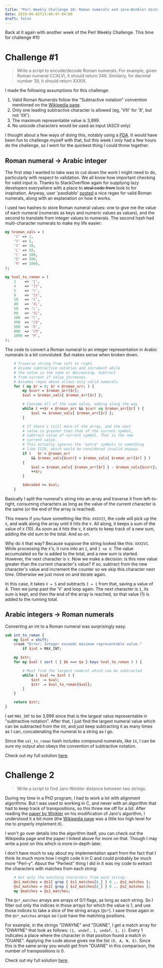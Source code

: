 ```yaml
---
title: "Perl Weekly Challenge 10: Roman numerals and Jaro-Winkler distance"
date: 2019-06-02T13:49:47-04:00
draft: false
---
```


Back at it again with another week of the Perl Weekly Challenge. This time for challenge #10

# Challenge #1

> Write a script to encode/decode Roman numerals.
> For example, given Roman numeral CCXLVI, it should return 246.
> Similarly, for decimal number 39, it should return XXXIX.

I made the following assumptions for this challenge:

1. Valid Roman Numerals follow the "Subtractive notation" convention mentioned on the [Wikipedia page](https://en.wikipedia.org/wiki/Roman_numerals).
2. Only one leading subtractive character is allowed (eg, 'VIII' for '8', but not 'IIX').
3. The maximum representable value is 3,999.
4. No unicode characters would be used as input (ASCII only)

I thought about a few ways of doing this, notably using a [PDA](https://en.wikipedia.org/wiki/Pushdown_automaton). It would have been fun to challenge myself with that, but this week I only had a few hours do the challenge, so I went for the quickest thing I could throw together.

## Roman numeral -> Arabic integer

The first step I wanted to take was to cut down the work I might need to do, particularly with respect to validation. We all know how important checking for valid input is. Thanks to StackOverflow again for supplying lazy developers everywhere with a place to ~~steal code from~~ look to for inspiration. Anyway, user 'paxdiablo' [posted](https://stackoverflow.com/a/267405/876844) a nice regex for valid Roman numerals, along with an explanation on how it works.

I used two hashes to store Roman numeral values: one to give me the value of each numeral (numerals as keys and numeric values as values), and the second to translate from integer values to numerals. The second hash had multi-character numerals to make my life easier:

```perl
my %roman_vals = (
    'I' => 1,
    'V' => 5,
    'X' => 10,
    'L' => 50,
    'C' => 100,
    'D' => 500,
    'M' => 1000,
);

my %val_to_roman = (
    1    => 'I',
    4    => 'IV',
    5    => 'V',
    9    => 'IX',
    10   => 'X',
    40   => 'XL',
    50   => 'L',
    90   => 'XC',
    100  => 'C',
    400  => 'CD',
    500  => 'D',
    900  => 'CM',
    1000 => 'M',
);
```

The code to convert a Roman numeral to an integer representation in Arabic numerals is a bit convoluted. But makes sense when broken down.

```perl
    # Traverse string from left to right.
    # Assume subtractive notation and increment while
    # the value is the same or decreasing. Subtract
    # from current if value increases.
    # Assumes regex above allows only valid numerals
    for ( my $r = 0; $r < @roman_arr; ) {
        my $curr = $roman_arr[$r];
        $val = $roman_vals{ $roman_arr[$r] };

        # Consume all of the same value, adding along the way
        while ( ++$r < @roman_arr && $curr eq $roman_arr[$r] ) {
            $val += $roman_vals{ $roman_arr[$r] };
        }

        # If there's still more of the array, and the next
        # value is greater than that of the current symbol,
        # subtract value of current symbol. That is the new
        # current value.
        # This actually ignores the "extra" symbols in something
        # like IIIX, which would be considered invalid anyway.
        if (   $r < @roman_arr
            && $roman_vals{$curr} < $roman_vals{ $roman_arr[$r] } )
        {
            $val = $roman_vals{ $roman_arr[$r] } - $roman_vals{$curr};
            ++$r;
        }

        $decoded += $val;
    }
```

Basically I split the numeral's string into an array and traverse it from left-to-right, consuming characters as long as the value of the current character is the same (or the end of the array is reached).

This means if you have something like this: `XXXVII`, the code will pick up the `X`, and walk along the array until it hits the `V`. All along, it keeps a sum of the value of `X` (10). As soon as it hits the `V`, it starts to keep track of a new sum, adding the old sum to the total. And so on.

Why do it that way? Because suppose the string looked like this: `XXXIVI`. While processing the `X`'s, it runs into an `I`, and `I ne X`. The value accumulated so far is added to the total, and a new sum is started. However, the next character is `V`. Now we make a decision: is this new value greater than the current character's value? If so, subtract from the new character's value and increment the counter so we skip this character next time. Otherwise we just move on and iterate again.

In this case, it takes `V = 5` and subtracts `I = 1` from that, saving a value of 4. Then we jump past the 'V' and loop again. The next character is `I`, its sum is kept, and then the end of the array is reached, so that value (1) is added to the running total.

## Arabic integers -> Roman numerals

Converting an int to a Roman numeral was surprisingly easy.

```perl
sub int_to_roman {
    my $int = shift;
    croak "Error: Integer exceeds maximum representable value."
        if $int > MAX_INT;

    my $str;
    for my $val ( sort ( { $b <=> $a } keys %val_to_roman ) ) {

        # Must find the largest numeral which can be subtracted
        while ( $val <= $int ) {
            $int -= $val;
            $str .= $val_to_roman{$val};
        }
    }

    return $str;
}
```

I set `MAX_INT` to be 3,999 since that is the largest value representable in "subtractive notation". After that, I just find the largest numeral value which can be subtracted from the int, and just keep subtracting it as many times as I can, concatenating the numeral to a string as I go.

Since the `val_to_roman` hash includes compound numerals, like `IX`, I can be sure my output also obeys the convention of subtractive notation.

Check out my full solution [here](https://github.com/manwar/perlweeklychallenge-club/blob/master/challenge-010/yozen-hernandez/perl5/ch-1.pl).

# Challenge 2

> Write a script to find Jaro-Winkler distance between two strings.

During my time in a PhD program, I had to work a lot with alignment algorithms. But I was used to working in C, and never with an algorithm that had to keep track of transpositions, so this threw me off for a bit. After reading the [paper by Winkler](https://files.eric.ed.gov/fulltext/ED325505.pdf) on his modification of Jaro's algorithm, I understood it a bit more (the [Wikipedia page](https://en.wikipedia.org/wiki/Jaro–Winkler_distance) was a little too high level for me to properly implement it).

I won't go over details into the algorithm itself, you can check out the Wikipedia page and the paper I linked above for more on that. Though I may write a post on this which is more in-depth later.

I don't have much to say about my implementation apart from the fact that I think its much more how I might code it in C and could probably be much more "Perl-y". About the "Perliest" thing I did in it was my code to extract the characters with matches from each string:

```perl
    # Get only the matching characters from each string.
    @s1_matches = @s1[ grep { $s1_matches[$_] } 0 .. @s1_matches ];
    @s2_matches = @s2[ grep { $s2_matches[$_] } 0 .. @s2_matches ];
    my $matches = @s1_matches;
```

The `@s*_matches` arrays are arrays of 0/1 flags, as long as each string. So I filter out only the indices in those arrays for which the value is 1, and use those indices to take a slice of the string arrays (`@s*`). I save those again in the `@s*_matches` arrays so I just have the matching positions.

For example, in the strings "DWAYNE" and "DUANE", I get a match array for "DWAYNE" that look as follows: `(1, undef, 1, undef, 1, 1)`. Every 1 indicates a place where the character in that position found a match in "DUANE". Applying the code above gives me the list `(D, A, N, E)`. Since this is the same array you would get from "DUANE" in this comparison, the number of transpositions is 0.

Check out my full solution [here](https://github.com/manwar/perlweeklychallenge-club/blob/master/challenge-010/yozen-hernandez/perl5/ch-2.pl).